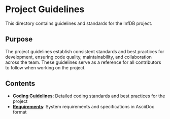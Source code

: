 # Project Guidelines

This directory contains guidelines and standards for the InfDB project.

## Purpose

The project guidelines establish consistent standards and best practices for development, ensuring code quality, maintainability, and collaboration across the team. These guidelines serve as a reference for all contributors to follow when working on the project.

## Contents

- [**Coding Guidelines**](CODING_GUIDELINES.md): Detailed coding standards and best practices for the project
- [**Requirements**](requirements.adoc): System requirements and specifications in AsciiDoc format

